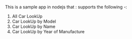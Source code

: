This is a sample app in nodejs that :
supports the following -:
1. All Car LookUp
2. Car LookUp by Model
3. Car LookUp by Name
4. Car LookUp by Year of Manufacture
